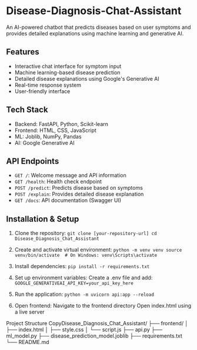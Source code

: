 # Disease-Diagnosis-Chat-Assistant
An AI-powered chatbot that predicts diseases based on user symptoms and provides detailed explanations using machine learning and generative AI.

## Features
- Interactive chat interface for symptom input
- Machine learning-based disease prediction
- Detailed disease explanations using Google's Generative AI
- Real-time response system
- User-friendly interface

## Tech Stack
- Backend: FastAPI, Python, Scikit-learn
- Frontend: HTML, CSS, JavaScript
- ML: Joblib, NumPy, Pandas
- AI: Google Generative AI

## API Endpoints
- `GET /`: Welcome message and API information
- `GET /health`: Health check endpoint
- `POST /predict`: Predicts disease based on symptoms
- `POST /explain`: Provides detailed disease explanation
- `GET /docs`: API documentation (Swagger UI)

## Installation & Setup

1. Clone the repository:
`
git clone [your-repository-url]
cd Disease_Diagnosis_Chat_Assistant `
2. Create and activate virtual environment:
`
python -m venv venv
source venv/bin/activate  # On Windows: venv\Scripts\activate
`
3. Install dependencies:
`
pip install -r requirements.txt `

4. Set up environment variables:
Create a .env file and add:
`
GOOGLE_GENERATIVEAI_API_KEY=your_api_key_here
`
5. Run the application:
`
python -m uvicorn api:app --reload
`
6. Open frontend:
Navigate to the frontend directory
Open index.html using a live server


Project Structure
CopyDisease_Diagnosis_Chat_Assistant/
├── frontend/
│   ├── index.html
│   ├── style.css
│   └── script.js
├── api.py
├── ml_model.py
├── disease_prediction_model.joblib
├── requirements.txt
└── README.md


